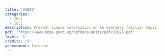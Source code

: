 ```yaml
---
title: '31025'
categories:
  - IEL1
  - IEC1
description: Present simple information on an everyday familiar topic (EL)
pdf: 'https://www.nzqa.govt.nz/nqfdocs/units/pdf/31025.pdf'
level: '1'
credits: '5'
assessment: Internal
---
```


